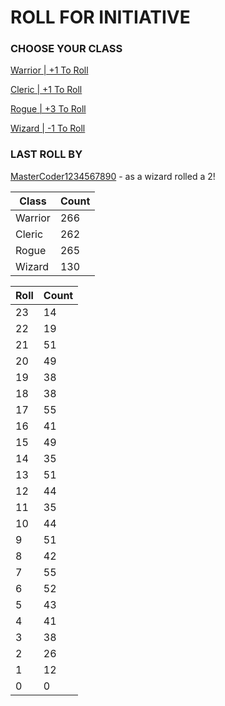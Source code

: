 # ROLL FOR INITIATIVE
### CHOOSE YOUR CLASS

[Warrior | +1 To Roll](https://github.com/benjaminsampica/benjaminsampica/issues/new?title=roll%7Cwarrior&body=Just+click+%27Submit+new+issue%27.)

[Cleric | +1 To Roll](https://github.com/benjaminsampica/benjaminsampica/issues/new?title=roll%7Ccleric&body=Just+click+%27Submit+new+issue%27.)

[Rogue | +3 To Roll](https://github.com/benjaminsampica/benjaminsampica/issues/new?title=roll%7Crogue&body=Just+click+%27Submit+new+issue%27.)

[Wizard | -1 To Roll](https://github.com/benjaminsampica/benjaminsampica/issues/new?title=roll%7Cwizard&body=Just+click+%27Submit+new+issue%27.)
### LAST ROLL BY
[MasterCoder1234567890](https://www.github.com/MasterCoder1234567890) - as a wizard rolled a 2!

|Class|Count|
|-|-|
|Warrior|266|
|Cleric|262|
|Rogue|265|
|Wizard|130|

|Roll|Count|
|-|-|
|23|14
|22|19
|21|51
|20|49
|19|38
|18|38
|17|55
|16|41
|15|49
|14|35
|13|51
|12|44
|11|35
|10|44
|9|51
|8|42
|7|55
|6|52
|5|43
|4|41
|3|38
|2|26
|1|12
|0|0
